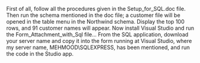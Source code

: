 First of all, follow all the procedures given in the Setup_for_SQL.doc file. Then run the schema mentioned in the doc file; a customer file will be opened in the table menu in the Northwind schema. Display the top 100 rows, and 91 customer names will appear.
Now install Visual Studio and run the Form_Attachment_with_Sql file... From the SQL application, download your server name and copy it into the form running at Visual Studio, where my server name, MEHMOOD\SQLEXPRESS, has been mentioned, and run the code in the Studio app.
